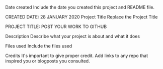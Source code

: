Date created
Include the date you created this project and README file.

CREATED DATE: 28 JANUARY 2020
Project Title
Replace the Project Title

PROJECT TITLE: POST YOUR WORK TO GITHUB

Description
Describe what your project is about and what it does

Files used
Include the files used

Credits
It's important to give proper credit. Add links to any repo that inspired you or blogposts you consulted.
